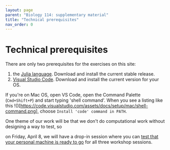 ```yaml
---
layout: page
parent: "Biology 114: supplementary material"
title: "Technical prerequisites"
nav_order: 0
---
```


# Technical prerequisites

There are only two prerequisites for the exercises on this site:

1. the [Julia language](https://julialang.org/downloads/).  Download and install the current stable release.
2. [Visual Studio Code](https://code.visualstudio.com/download). Download and install the current version for your OS. 

If you're on Mac OS, open VS Code, open the Command Palette (`Cmd+Shift+P`) and start typing 'shell command'.  When you see a listing like this !()[https://code.visualstudio.com/assets/docs/setup/mac/shell-command.png], choose `Install 'code' command in PATH`.


One theme of our work will be that we don't do computational work without designing a way to test, so 


on Friday, April 8, we will have a drop-in session where you can [test that your personal machine is ready to go](../tuneup/) for all three workshop sessions.
